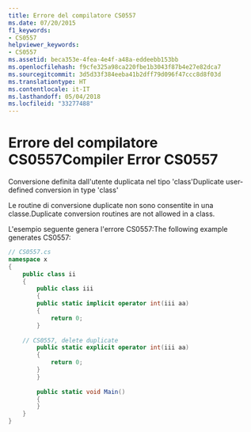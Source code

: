 ```yaml
---
title: Errore del compilatore CS0557
ms.date: 07/20/2015
f1_keywords:
- CS0557
helpviewer_keywords:
- CS0557
ms.assetid: beca353e-4fea-4e4f-a48a-eddeebb153bb
ms.openlocfilehash: f9cfe325a98ca220fbe1b3043f87b4e27e82dca7
ms.sourcegitcommit: 3d5d33f384eeba41b2dff79d096f47ccc8d8f03d
ms.translationtype: HT
ms.contentlocale: it-IT
ms.lasthandoff: 05/04/2018
ms.locfileid: "33277488"
---
```

# <a name="compiler-error-cs0557"></a><span data-ttu-id="a2ef3-102">Errore del compilatore CS0557</span><span class="sxs-lookup"><span data-stu-id="a2ef3-102">Compiler Error CS0557</span></span>
<span data-ttu-id="a2ef3-103">Conversione definita dall'utente duplicata nel tipo 'class'</span><span class="sxs-lookup"><span data-stu-id="a2ef3-103">Duplicate user-defined conversion in type 'class'</span></span>  
  
 <span data-ttu-id="a2ef3-104">Le routine di conversione duplicate non sono consentite in una classe.</span><span class="sxs-lookup"><span data-stu-id="a2ef3-104">Duplicate conversion routines are not allowed in a class.</span></span>  
  
 <span data-ttu-id="a2ef3-105">L'esempio seguente genera l'errore CS0557:</span><span class="sxs-lookup"><span data-stu-id="a2ef3-105">The following example generates CS0557:</span></span>  
  
```csharp  
// CS0557.cs  
namespace x  
{  
    public class ii  
    {  
        public class iii  
        {  
        public static implicit operator int(iii aa)  
        {  
            return 0;  
        }  
  
    // CS0557, delete duplicate  
        public static explicit operator int(iii aa)  
        {  
            return 0;  
        }  
        }  
  
        public static void Main()  
        {  
        }  
    }  
}  
```
